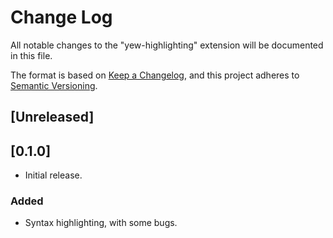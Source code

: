 # Change Log

All notable changes to the "yew-highlighting" extension will be documented in
this file.

The format is based on [Keep a Changelog](https://keepachangelog.com/en/1.0.0/),
and this project adheres to [Semantic Versioning](https://semver.org/spec/v2.0.0.html).

## [Unreleased]

## [0.1.0]

- Initial release.

### Added

- Syntax highlighting, with some bugs.